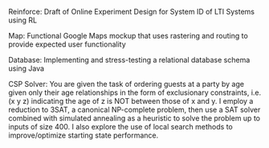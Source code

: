 Reinforce: Draft of Online Experiment Design for System ID of LTI Systems using RL

Map: Functional Google Maps mockup that uses rastering and routing to provide expected user functionality

Database: Implementing and stress-testing a relational database schema using Java

CSP Solver:
      You are given the task of ordering guests at a party by age given only their age relationships in the form of exclusionary constraints, i.e.
      (x y z) indicating the age of z is NOT between those of x and y. I employ a reduction
      to 3SAT, a canonical NP-complete problem, then use a SAT solver combined with
      simulated annealing as a heuristic to solve the problem up to inputs of size 400.
      I also explore the use of local search methods to improve/optimize starting state performance.

